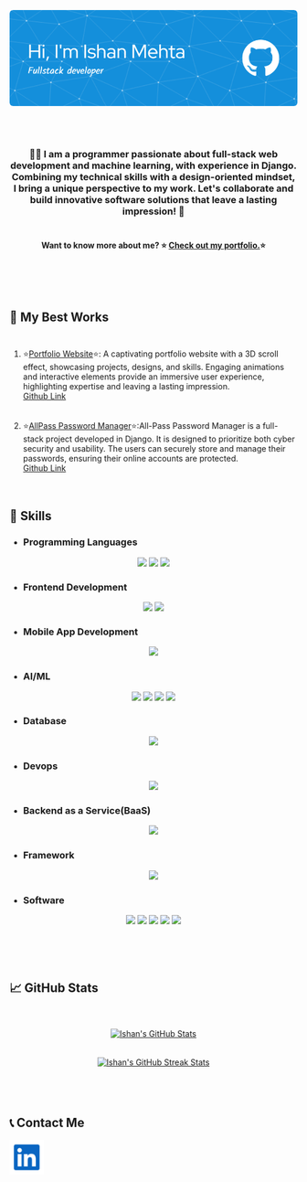 <br><br><p align="center">
  <a href="https://ishanmehta115.github.io/">
    <img src="/github-header-image-1.png" alt="Ishan's Github Banner" width="600px">
  </a>
</p>
<br><br>

<!-- <p align="left"> <img src="https://komarev.com/ghpvc/?username=ishanmehta115&label=Profile%20views&color=0e75b6&style=flat" alt="ishanmehta115" /> </p> -->



<h3 align="center">👨‍💻 I am a programmer passionate about full-stack web development and machine learning, with experience in Django. Combining my technical skills with a design-oriented mindset, I bring a unique perspective to my work. Let's collaborate and build innovative software solutions that leave a lasting impression! 🚀 
<br><br></h3>
  <h4 align="center">Want to know more about me? ⭐ <a href="https://ishanmehta115.github.io/">Check out my portfolio.</a>⭐</h4><br><br><br>


## 📌 My Best Works <br><br>
1. ⭐[Portfolio Website](https://ishanmehta115.github.io/)⭐: A captivating portfolio website with a 3D scroll effect, showcasing projects, designs, and skills. Engaging animations and interactive elements provide an immersive user experience, highlighting expertise and leaving a lasting impression.<br>[Github Link](https://github.com/IshanMehta115/ishanmehta115.github.io)<br><br><br>
2. ⭐[AllPass Password Manager](https://ishanmehta.pythonanywhere.com/)⭐:All-Pass Password Manager is a full-stack project developed in Django. It is designed to prioritize both cyber security and usability. The users can securely store and manage their passwords, ensuring their online accounts are protected.<br>[Github Link](https://github.com/IshanMehta115/AllPass-Password-Manager)<br><br><br>



## 📜 Skills

- ### Programming Languages

<p align="center">
<img src="https://img.shields.io/badge/-C++-00599c?style=flat&logo=cplusplus&logoColor=white&labelColor=00599c" height="30">
<img src="https://img.shields.io/badge/-JavaScript-f7df1e?style=flat&logo=JavaScript&logoColor=white&labelColor=f7df1e" height="30">
<img src="https://img.shields.io/badge/-Python-3776ab?style=flat&logo=Python&logoColor=white&labelColor=3776ab" height="30">
</p>

- ### Frontend Development

<p align="center">
<img src="https://img.shields.io/badge/-CSS3-1572b6?style=flat&logo=CSS3&logoColor=white&labelColor=1572b6" height="30">
<img src="https://img.shields.io/badge/-HTML5-e34f26?style=flat&logo=HTML5&logoColor=white&labelColor=e34f26" height="30">
</p>

- ### Mobile App Development

<p align="center">
<img src="https://img.shields.io/badge/-Android Studio-3ddc84?style=flat&logo=Android-Studio&logoColor=white&labelColor=3ddc84" height="30">
</p>


- ### AI/ML

<p align="center">
<img src="https://img.shields.io/badge/-Tensorflow-ff6f00?style=flat&logo=Tensorflow&logoColor=white&labelColor=ff6f00" height="30">
<img src="https://img.shields.io/badge/-Pytorch-ee4c2c?style=flat&logo=Pytorch&logoColor=white&labelColor=ee4c2c" height="30">
<img src="https://img.shields.io/badge/-Pandas-150458?style=flat&logo=Pandas&logoColor=white&labelColor=150458" height="30">
<img src="https://img.shields.io/badge/-Scikit Learn-f7931e?style=flat&logo=Scikit-Learn&logoColor=white&labelColor=f7931e" height="30">
</p>

- ### Database

<p align="center">
<img src="https://img.shields.io/badge/-MySQL-4479a1?style=flat&logo=MySQL&logoColor=white&labelColor=4479a1" height="30">
</p>

- ### Devops

<p align="center">
<img src="https://img.shields.io/badge/-Google Cloud Platform-4285f4?style=flat&logo=Google-Cloud&logoColor=white&labelColor=4285f4" height="30">
</p>

- ### Backend as a Service(BaaS)

<p align="center">
<img src="https://img.shields.io/badge/-Firebase-ffca28?style=flat&logo=Firebase&logoColor=white&labelColor=ffca28" height="30">
</p>

- ### Framework

<p align="center">
<img src="https://img.shields.io/badge/-Django-092e20?style=flat&logo=Django&logoColor=white&labelColor=092e20" height="30">
</p>

- ### Software

<p align="center">
<img src="https://img.shields.io/badge/-Adobe Illustrator-ff9a00?style=flat&logo=Adobe-Illustrator&logoColor=white&labelColor=ff9a00" height="30">
<img src="https://img.shields.io/badge/-Adobe Photoshop-31a8ff?style=flat&logo=Adobe-Photoshop&logoColor=white&labelColor=31a8ff" height="30">
<img src="https://img.shields.io/badge/-Figma-f24e1e?style=flat&logo=Figma&logoColor=white&labelColor=f24e1e" height="30">
<img src="https://img.shields.io/badge/-Google Colab-f9ab00?style=flat&logo=Google-Colab&logoColor=white&labelColor=f9ab00" height="30">
<img src="https://img.shields.io/badge/-Visual Studio Code-007acc?style=flat&logo=Visual-Studio-Code&logoColor=white&labelColor=007acc" height="30">
</p>


<br><br><br>
## &#x1f4c8; GitHub Stats <br><br>

<p align="center">

<a href="https://github.com/IshanMehta115">
  <img width = "400" align="center" style="margin:0.5rem" src="https://github-readme-stats.vercel.app/api?username=IshanMehta115&show_icons=true&line_height=27&count_private=true&theme=dark" alt="Ishan's GitHub Stats" />
</a> <br><br>
<a href="https://github.com/IshanMehta115">
  <img width = "400" align="center" style="margin:0.5rem" src="https://github-readme-streak-stats.herokuapp.com/?user=IshanMehta115&theme=dark" alt="Ishan's GitHub Streak Stats" />
</a>
</p>


<br>
<br>

## 📞 Contact Me

<p align="left">
<a href="https://www.linkedin.com/in/ishan-mehta-2357741a7/" target="blank"><img align="center" src="https://github.com/IshanMehta115/Ishanmehta115/blob/main/linkedin-svg.svg" alt="ishan mehta" height="60" width="60" /></a>
</p>















